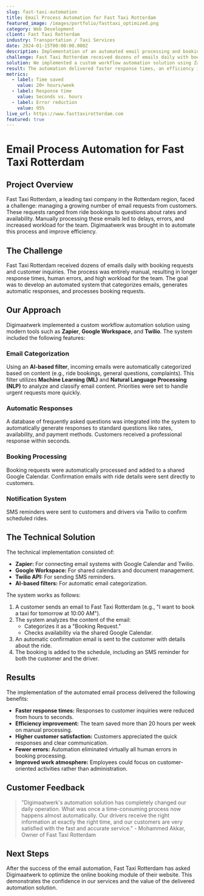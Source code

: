 ```yaml
---
slug: fast-taxi-automation
title: Email Process Automation for Fast Taxi Rotterdam
featured_image: /images/portfolio/fasttaxi_optimized.png
category: Web Development
client: Fast Taxi Rotterdam
industry: Transportation / Taxi Services
date: 2024-01-15T00:00:00.000Z
description: Implementation of an automated email processing and booking system that reduces response times and significantly improves the efficiency of the taxi company.
challenge: Fast Taxi Rotterdam received dozens of emails daily with booking requests and customer inquiries. The manual process led to longer response times, human errors, and high workload for the team.
solution: We implemented a custom workflow automation solution using Zapier, Google Workspace, and Twilio for categorizing emails, generating automatic responses, and processing bookings.
result: The automation delivered faster response times, an efficiency improvement of 20+ hours per week, higher customer satisfaction, and a significant reduction in booking errors.
metrics:
  - label: Time saved
    value: 20+ hours/week
  - label: Response time
    value: Seconds vs. hours
  - label: Error reduction
    value: 95%
live_url: https://www.fasttaxirotterdam.com
featured: true
---
```


# Email Process Automation for Fast Taxi Rotterdam

## Project Overview

Fast Taxi Rotterdam, a leading taxi company in the Rotterdam region, faced a challenge: managing a growing number of email requests from customers. These requests ranged from ride bookings to questions about rates and availability. Manually processing these emails led to delays, errors, and increased workload for the team. Digimaatwerk was brought in to automate this process and improve efficiency.

## The Challenge

Fast Taxi Rotterdam received dozens of emails daily with booking requests and customer inquiries. The process was entirely manual, resulting in longer response times, human errors, and high workload for the team. The goal was to develop an automated system that categorizes emails, generates automatic responses, and processes booking requests.

## Our Approach

Digimaatwerk implemented a custom workflow automation solution using modern tools such as **Zapier**, **Google Workspace**, and **Twilio**. The system included the following features:

### **Email Categorization**
Using an **AI-based filter**, incoming emails were automatically categorized based on content (e.g., ride bookings, general questions, complaints). This filter utilizes **Machine Learning (ML)** and **Natural Language Processing (NLP)** to analyze and classify email content. Priorities were set to handle urgent requests more quickly.

### **Automatic Responses**
A database of frequently asked questions was integrated into the system to automatically generate responses to standard questions like rates, availability, and payment methods. Customers received a professional response within seconds.

### **Booking Processing**
Booking requests were automatically processed and added to a shared Google Calendar. Confirmation emails with ride details were sent directly to customers.

### **Notification System**
SMS reminders were sent to customers and drivers via Twilio to confirm scheduled rides.

## The Technical Solution

The technical implementation consisted of:

- **Zapier:** For connecting email systems with Google Calendar and Twilio.
- **Google Workspace:** For shared calendars and document management.
- **Twilio API:** For sending SMS reminders.
- **AI-based filters:** For automatic email categorization.

The system works as follows:

1. A customer sends an email to Fast Taxi Rotterdam (e.g., "I want to book a taxi for tomorrow at 10:00 AM").
2. The system analyzes the content of the email:
   - Categorizes it as a "Booking Request."
   - Checks availability via the shared Google Calendar.
3. An automatic confirmation email is sent to the customer with details about the ride.
4. The booking is added to the schedule, including an SMS reminder for both the customer and the driver.

## Results

The implementation of the automated email process delivered the following benefits:

- **Faster response times:** Responses to customer inquiries were reduced from hours to seconds.
- **Efficiency improvement:** The team saved more than 20 hours per week on manual processing.
- **Higher customer satisfaction:** Customers appreciated the quick responses and clear communication.
- **Fewer errors:** Automation eliminated virtually all human errors in booking processing.
- **Improved work atmosphere:** Employees could focus on customer-oriented activities rather than administration.

## Customer Feedback

> "Digimaatwerk's automation solution has completely changed our daily operation. What was once a time-consuming process now happens almost automatically. Our drivers receive the right information at exactly the right time, and our customers are very satisfied with the fast and accurate service." - Mohammed Akkar, Owner of Fast Taxi Rotterdam

## Next Steps

After the success of the email automation, Fast Taxi Rotterdam has asked Digimaatwerk to optimize the online booking module of their website. This demonstrates the confidence in our services and the value of the delivered automation solution.